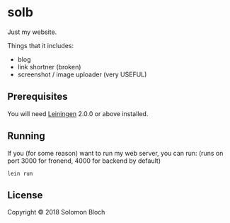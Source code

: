 # solb

Just my website. 

Things that it includes:
- blog
- link shortner (broken)
- screenshot / image uploader (very USEFUL)

## Prerequisites

You will need [Leiningen][] 2.0.0 or above installed.

[leiningen]: https://github.com/technomancy/leiningen

## Running

If you (for some reason) want to run my web server, you can run:
(runs on port 3000 for fronend, 4000 for backend by default)

    lein run

## License

Copyright © 2018 Solomon Bloch
